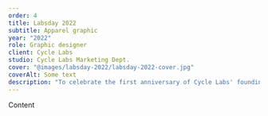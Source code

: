 ```yaml
---
order: 4
title: Labsday 2022
subtitle: Apparel graphic
year: "2022"
role: Graphic designer
client: Cycle Labs
studio: Cycle Labs Marketing Dept.
cover: "@images/labsday-2022/labsday-2022-cover.jpg"
coverAlt: Some text
description: "To celebrate the first anniversary of Cycle Labs' founding, I was tasked with creating a commemorative shirt. So much had happened in one year and the business covers so many concepts, it was hard to pin down one central theme. Rather than decide, I was inspired to collect and arrange the best ones instead. Some emblems describe testing strategies we employ, others speak to the company's culture or are inside jokes."
---
```


Content